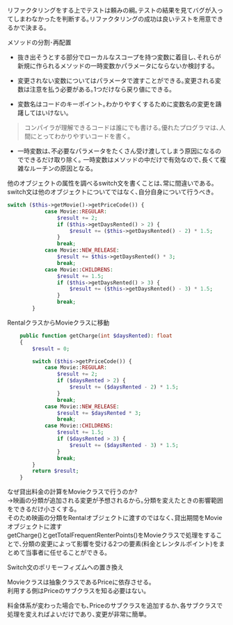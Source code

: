 リファクタリングをする上でテストは頼みの綱｡テストの結果を見てバグが入ってしまわなかったを判断する｡リファクタリングの成功は良いテストを用意できるかで決まる｡

メソッドの分割･再配置
* 抜き出そうとする部分でローカルなスコープを持つ変数に着目し､それらが新規に作られるメソッドの一時変数かパラメータにならないか検討する｡
* 変更されない変数についてはパラメータで渡すことができる｡変更される変数は注意を払う必要がある｡1つだけなら戻り値にできる｡

* 変数名はコードのキーポイント｡わかりやすくするために変数名の変更を躊躇してはいけない｡
> コンパイラが理解できるコードは誰にでも書ける｡優れたプログラマは､人間にとってわかりやすいコードを書く｡

* 一時変数は､不必要なパラメータをたくさん受け渡してしまう原因になるのでできるだけ取り除く｡
一時変数はメソッドの中だけで有効なので､長くて複雑なルーチンの原因となる｡

他のオブジェクトの属性を調べるswitch文を書くことは､常に間違いである｡switch文は他のオブジェクトについてではなく､自分自身について行うべき｡
```php
switch ($this->getMovie()->getPriceCode()) {
            case Movie::REGULAR:
                $result += 2;
                if ($this->getDaysRented() > 2) {
                    $result += ($this->getDaysRented() - 2) * 1.5;
                }
                break;
            case Movie::NEW_RELEASE:
                $result += $this->getDaysRented() * 3;
                break;
            case Movie::CHILDRENS:
                $result += 1.5;
                if ($this->getDaysRented() > 3) {
                    $result += ($this->getDaysRented() - 3) * 1.5;
                }
                break;
        }
```

RentalクラスからMovieクラスに移動
```php
    public function getCharge(int $daysRented): float
    {
        $result = 0;

        switch ($this->getPriceCode()) {
            case Movie::REGULAR:
                $result += 2;
                if ($daysRented > 2) {
                    $result += ($daysRented - 2) * 1.5;
                }
                break;
            case Movie::NEW_RELEASE:
                $result += $daysRented * 3;
                break;
            case Movie::CHILDRENS:
                $result += 1.5;
                if ($daysRented > 3) {
                    $result += ($daysRented - 3) * 1.5;
                }
                break;
        }
        return $result;
    }
```

なぜ貸出料金の計算をMovieクラスで行うのか?  
→映画の分類が追加される変更が予想されるから｡分類を変えたときの影響範囲をできるだけ小さくする｡  
そのため映画の分類をRentalオブジェクトに渡すのではなく､貸出期間をMovieオブジェクトに渡す  
getCharge()とgetTotalFrequentRenterPoints()をMovieクラスで処理をすることで､分類の変更によって影響を受ける2つの要素(料金とレンタルポイント)をまとめて当事者に任せることができる｡  


Switch文のポリモーフィズムへの置き換え  

Movieクラスは抽象クラスであるPriceに依存させる｡  
利用する側はPriceのサブクラスを知る必要はない｡  

料金体系が変わった場合でも､Priceのサブクラスを追加するか､各サブクラスで処理を変えればよいだけであり､変更が非常に簡単｡  